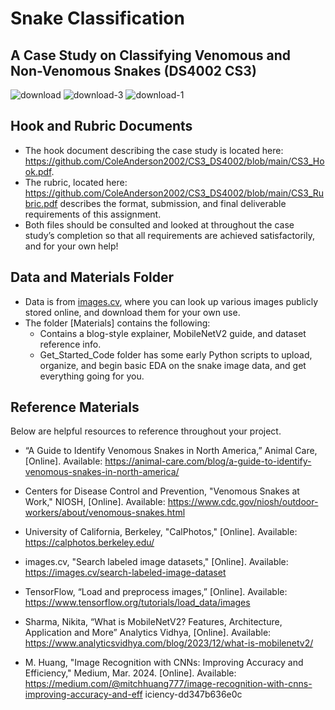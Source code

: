 # Snake Classification
## A Case Study on Classifying Venomous and Non-Venomous Snakes (DS4002 CS3)
![download](https://github.com/user-attachments/assets/05a3e46f-0575-4f68-8a2a-1923625317f7)
![download-3](https://github.com/user-attachments/assets/c85f5c83-76ed-408d-af31-28d5747ed24a)
![download-1](https://github.com/user-attachments/assets/6e81c585-fb00-444c-9db7-bf6bb5507f86)

## Hook and Rubric Documents

- The hook document describing the case study is located here: https://github.com/ColeAnderson2002/CS3_DS4002/blob/main/CS3_Hook.pdf.
- The rubric, located here: https://github.com/ColeAnderson2002/CS3_DS4002/blob/main/CS3_Rubric.pdf describes the format, submission, and final deliverable requirements of this assignment.
- Both files should be consulted and looked at throughout the case study’s completion so that all requirements are achieved satisfactorily, and for your own help!

## Data and Materials Folder

- Data is from [images.cv](https://images.cv/), where you can look up various images publicly stored online, and download them for your own use.
- The folder [Materials] contains the following:
  - Contains a blog-style explainer, MobileNetV2 guide, and dataset reference info.
  - Get_Started_Code folder has some early Python scripts to upload, organize, and begin basic EDA on the snake image data, and get everything going for you.

## Reference Materials
Below are helpful resources to reference throughout your project.

- “A Guide to Identify Venomous Snakes in North America,” Animal Care, [Online].
Available: https://animal-care.com/blog/a-guide-to-identify-venomous-snakes-in-north-america/

- Centers for Disease Control and Prevention, "Venomous Snakes at Work," NIOSH, [Online].
Available: https://www.cdc.gov/niosh/outdoor-workers/about/venomous-snakes.html 

- University of California, Berkeley, "CalPhotos," [Online]. Available:
https://calphotos.berkeley.edu/

- images.cv, "Search labeled image datasets," [Online]. Available:
https://images.cv/search-labeled-image-dataset

- TensorFlow, “Load and preprocess images,” [Online]. Available:
https://www.tensorflow.org/tutorials/load_data/images

- Sharma, Nikita, “What is MobileNetV2? Features, Architecture, Application and More”
Analytics Vidhya, [Online]. Available:
https://www.analyticsvidhya.com/blog/2023/12/what-is-mobilenetv2/

- M. Huang, "Image Recognition with CNNs: Improving Accuracy and Efficiency," Medium,
Mar. 2024. [Online]. Available:
https://medium.com/@mitchhuang777/image-recognition-with-cnns-improving-accuracy-and-eff
iciency-dd347b636e0c
